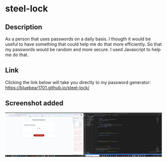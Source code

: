 # steel-lock

## Description

As a person that uses passwords on a daily basis. 
I thougth it would be useful to have something that could 
help me do that more efficiently. 
So that my passwords would be random and more secure. 
I used Javascript to help me do that. 

## Link
Clicking the link below will take you directly 
to my password generator:
https://bluebear1701.github.io/steel-lock/


## Screenshot added
![Screenshot of my website](screenshot-password.png) 